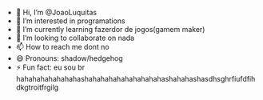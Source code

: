 - 👋 Hi, I’m @JoaoLuquitas
- 👀 I’m interested in programations
- 🌱 I’m currently learning fazerdor de jogos(gamem maker)
- 💞️ I’m looking to collaborate on nada
- 📫 How to reach me dont no
- 😄 Pronouns: shadow/hedgehog
- ⚡ Fun fact: eu sou br hahahahahahahahashahahahahahahahahahashahahashasdhsghrfiufdfihdkgtroitfrgilg

<!---
JoaoLuquitas/JoaoLuquitas is a ✨ special ✨ repository because its `README.md` (this file) appears on your GitHub profile.
You can click the Preview link to take a look at your changes.
--->
